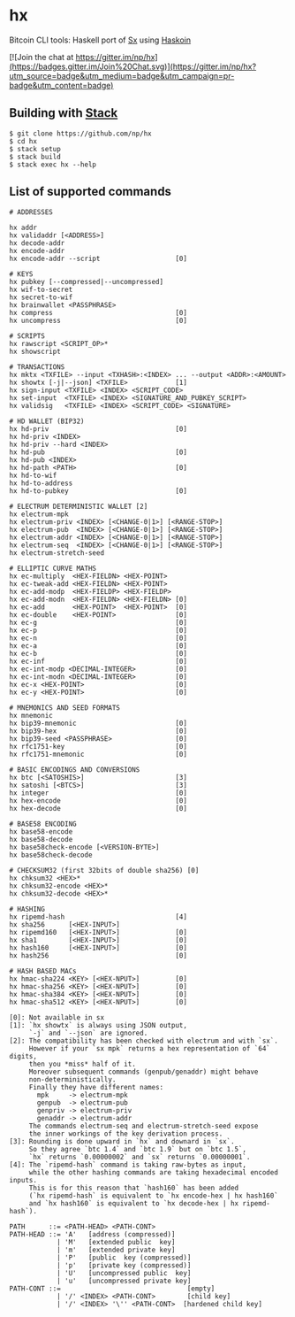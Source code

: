 hx
==

Bitcoin CLI tools: Haskell port of [Sx](https://github.com/spesmilo/sx) using [Haskoin](https://github.com/haskoin/haskoin)

[![Join the chat at https://gitter.im/np/hx](https://badges.gitter.im/Join%20Chat.svg)](https://gitter.im/np/hx?utm_source=badge&utm_medium=badge&utm_campaign=pr-badge&utm_content=badge)

Building with [Stack](https://github.com/commercialhaskell/stack)
-----------------------------------------------------------------

    $ git clone https://github.com/np/hx
    $ cd hx
    $ stack setup
    $ stack build
    $ stack exec hx --help

List of supported commands
--------------------------

    # ADDRESSES

    hx addr
    hx validaddr [<ADDRESS>]
    hx decode-addr
    hx encode-addr
    hx encode-addr --script                   [0]

    # KEYS
    hx pubkey [--compressed|--uncompressed]
    hx wif-to-secret
    hx secret-to-wif
    hx brainwallet <PASSPHRASE>
    hx compress                               [0]
    hx uncompress                             [0]

    # SCRIPTS
    hx rawscript <SCRIPT_OP>*
    hx showscript

    # TRANSACTIONS
    hx mktx <TXFILE> --input <TXHASH>:<INDEX> ... --output <ADDR>:<AMOUNT>
    hx showtx [-j|--json] <TXFILE>            [1]
    hx sign-input <TXFILE> <INDEX> <SCRIPT_CODE>
    hx set-input  <TXFILE> <INDEX> <SIGNATURE_AND_PUBKEY_SCRIPT>
    hx validsig   <TXFILE> <INDEX> <SCRIPT_CODE> <SIGNATURE>

    # HD WALLET (BIP32)
    hx hd-priv                                [0]
    hx hd-priv <INDEX>
    hx hd-priv --hard <INDEX>
    hx hd-pub                                 [0]
    hx hd-pub <INDEX>
    hx hd-path <PATH>                         [0]
    hx hd-to-wif
    hx hd-to-address
    hx hd-to-pubkey                           [0]

    # ELECTRUM DETERMINISTIC WALLET [2]
    hx electrum-mpk
    hx electrum-priv <INDEX> [<CHANGE-0|1>] [<RANGE-STOP>]
    hx electrum-pub  <INDEX> [<CHANGE-0|1>] [<RANGE-STOP>]
    hx electrum-addr <INDEX> [<CHANGE-0|1>] [<RANGE-STOP>]
    hx electrum-seq  <INDEX> [<CHANGE-0|1>] [<RANGE-STOP>]
    hx electrum-stretch-seed

    # ELLIPTIC CURVE MATHS
    hx ec-multiply  <HEX-FIELDN> <HEX-POINT>
    hx ec-tweak-add <HEX-FIELDN> <HEX-POINT>
    hx ec-add-modp  <HEX-FIELDP> <HEX-FIELDP>
    hx ec-add-modn  <HEX-FIELDN> <HEX-FIELDN> [0]
    hx ec-add       <HEX-POINT>  <HEX-POINT>  [0]
    hx ec-double    <HEX-POINT>               [0]
    hx ec-g                                   [0]
    hx ec-p                                   [0]
    hx ec-n                                   [0]
    hx ec-a                                   [0]
    hx ec-b                                   [0]
    hx ec-inf                                 [0]
    hx ec-int-modp <DECIMAL-INTEGER>          [0]
    hx ec-int-modn <DECIMAL-INTEGER>          [0]
    hx ec-x <HEX-POINT>                       [0]
    hx ec-y <HEX-POINT>                       [0]

    # MNEMONICS AND SEED FORMATS
    hx mnemonic
    hx bip39-mnemonic                         [0]
    hx bip39-hex                              [0]
    hx bip39-seed <PASSPHRASE>                [0]
    hx rfc1751-key                            [0]
    hx rfc1751-mnemonic                       [0]

    # BASIC ENCODINGS AND CONVERSIONS
    hx btc [<SATOSHIS>]                       [3]
    hx satoshi [<BTCS>]                       [3]
    hx integer                                [0]
    hx hex-encode                             [0]
    hx hex-decode                             [0]

    # BASE58 ENCODING
    hx base58-encode
    hx base58-decode
    hx base58check-encode [<VERSION-BYTE>]
    hx base58check-decode

    # CHECKSUM32 (first 32bits of double sha256) [0]
    hx chksum32 <HEX>*
    hx chksum32-encode <HEX>*
    hx chksum32-decode <HEX>*

    # HASHING
    hx ripemd-hash                            [4]
    hx sha256      [<HEX-INPUT>]
    hx ripemd160   [<HEX-INPUT>]              [0]
    hx sha1        [<HEX-INPUT>]              [0]
    hx hash160     [<HEX-INPUT>]              [0]
    hx hash256                                [0]

    # HASH BASED MACs
    hx hmac-sha224 <KEY> [<HEX-NPUT>]         [0]
    hx hmac-sha256 <KEY> [<HEX-NPUT>]         [0]
    hx hmac-sha384 <KEY> [<HEX-NPUT>]         [0]
    hx hmac-sha512 <KEY> [<HEX-NPUT>]         [0]

    [0]: Not available in sx
    [1]: `hx showtx` is always using JSON output,
         `-j` and `--json` are ignored.
    [2]: The compatibility has been checked with electrum and with `sx`.
         However if your `sx mpk` returns a hex representation of `64` digits,
         then you *miss* half of it.
         Moreover subsequent commands (genpub/genaddr) might behave
         non-deterministically.
         Finally they have different names:
           mpk     -> electrum-mpk
           genpub  -> electrum-pub
           genpriv -> electrum-priv
           genaddr -> electrum-addr
         The commands electrum-seq and electrum-stretch-seed expose
         the inner workings of the key derivation process.
    [3]: Rounding is done upward in `hx` and downard in `sx`.
         So they agree `btc 1.4` and `btc 1.9` but on `btc 1.5`,
         `hx` returns `0.00000002` and `sx` returns `0.00000001`.
    [4]: The `ripemd-hash` command is taking raw-bytes as input,
         while the other hashing commands are taking hexadecimal encoded inputs.
         This is for this reason that `hash160` has been added
         (`hx ripemd-hash` is equivalent to `hx encode-hex | hx hash160`
         and `hx hash160` is equivalent to `hx decode-hex | hx ripemd-hash`).

    PATH      ::= <PATH-HEAD> <PATH-CONT>
    PATH-HEAD ::= 'A'   [address (compressed)]
                | 'M'   [extended public  key]
                | 'm'   [extended private key]
                | 'P'   [public  key (compressed)]
                | 'p'   [private key (compressed)]
                | 'U'   [uncompressed public  key]
                | 'u'   [uncompressed private key]
    PATH-CONT ::=                                [empty]
                | '/' <INDEX> <PATH-CONT>        [child key]
                | '/' <INDEX> '\'' <PATH-CONT>  [hardened child key]
